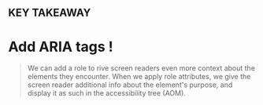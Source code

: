 ## KEY TAKEAWAY

# Add ARIA tags !

> We can add a role to rive screen readers even more context about the elements they encounter.
> When we apply role attributes, we give the screen reader additional info about the element's purpose, and display it as such in the accessibility tree (AOM).
